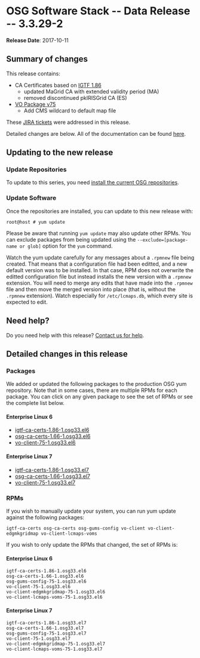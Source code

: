 OSG Software Stack -- Data Release -- 3.3.29-2
==============================================

**Release Date**: 2017-10-11

Summary of changes
------------------

This release contains:

-   CA Certificates based on [IGTF 1.86](http://dist.eugridpma.info/distribution/igtf/current/CHANGES)
    - updated MaGrid CA with extended validity period (MA)
    - removed discontinued pkIRISGrid CA (ES)
-   [VO Package v75](https://github.com/opensciencegrid/osg-vo-config/releases/tag/release-75)
    - Add CMS wildcard to default map file

These [JIRA tickets](https://jira.opensciencegrid.org/issues/?jql=project%20%3D%20SOFTWARE%20AND%20fixVersion%20%3D%203.3.29-2%20ORDER%20BY%20priority%20DESC%2C%20key%20DESC) were addressed in this release.

Detailed changes are below. All of the documentation can be found [here](../../).

Updating to the new release
---------------------------

### Update Repositories

To update to this series, you need [install the current OSG repositories](../../common/yum#install-osg-repositories).

### Update Software

Once the repositories are installed, you can update to this new release with:

``` console
root@host # yum update
```

<span class="twiki-macro NOTE"></span> Please be aware that running `yum update` may also update other RPMs. You can exclude packages from being updated using the `--exclude=[package-name or glob]` option for the `yum` command.

<span class="twiki-macro NOTE"></span> Watch the yum update carefully for any messages about a `.rpmnew` file being created. That means that a configuration file had been editted, and a new default version was to be installed. In that case, RPM does not overwrite the editted configuration file but instead installs the new version with a `.rpmnew` extension. You will need to merge any edits that have made into the `.rpmnew` file and then move the merged version into place (that is, without the `.rpmnew` extension). Watch especially for `/etc/lcmaps.db`, which every site is expected to edit.

Need help?
----------

Do you need help with this release? [Contact us for help](../../common/help).

Detailed changes in this release
--------------------------------

### Packages

We added or updated the following packages to the production OSG yum repository. Note that in some cases, there are multiple RPMs for each package. You can click on any given package to see the set of RPMs or see the complete list below.

#### Enterprise Linux 6

-   [igtf-ca-certs-1.86-1.osg33.el6](https://koji.chtc.wisc.edu/koji/search?match=glob&type=build&terms=igtf-ca-certs-1.86-1.osg33.el6)
-   [osg-ca-certs-1.66-1.osg33.el6](https://koji.chtc.wisc.edu/koji/search?match=glob&type=build&terms=osg-ca-certs-1.66-1.osg33.el6)
-   [vo-client-75-1.osg33.el6](https://koji.chtc.wisc.edu/koji/search?match=glob&type=build&terms=vo-client-75-1.osg33.el6)

#### Enterprise Linux 7

-   [igtf-ca-certs-1.86-1.osg33.el7](https://koji.chtc.wisc.edu/koji/search?match=glob&type=build&terms=igtf-ca-certs-1.86-1.osg33.el7)
-   [osg-ca-certs-1.66-1.osg33.el7](https://koji.chtc.wisc.edu/koji/search?match=glob&type=build&terms=osg-ca-certs-1.66-1.osg33.el7)
-   [vo-client-75-1.osg33.el7](https://koji.chtc.wisc.edu/koji/search?match=glob&type=build&terms=vo-client-75-1.osg33.el7)

### RPMs

If you wish to manually update your system, you can run yum update against the following packages:

    igtf-ca-certs osg-ca-certs osg-gums-config vo-client vo-client-edgmkgridmap vo-client-lcmaps-voms

If you wish to only update the RPMs that changed, the set of RPMs is:

#### Enterprise Linux 6

``` file
igtf-ca-certs-1.86-1.osg33.el6
osg-ca-certs-1.66-1.osg33.el6
osg-gums-config-75-1.osg33.el6
vo-client-75-1.osg33.el6
vo-client-edgmkgridmap-75-1.osg33.el6
vo-client-lcmaps-voms-75-1.osg33.el6
```

#### Enterprise Linux 7

``` file
igtf-ca-certs-1.86-1.osg33.el7
osg-ca-certs-1.66-1.osg33.el7
osg-gums-config-75-1.osg33.el7
vo-client-75-1.osg33.el7
vo-client-edgmkgridmap-75-1.osg33.el7
vo-client-lcmaps-voms-75-1.osg33.el7
```
